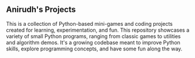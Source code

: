 ## Anirudh's Projects
 
 This is a collection of Python-based mini-games and coding projects created for learning, experimentation, and fun. This repository showcases a variety of small Python programs, ranging from classic games to utilities and algorithm demos. It's a growing codebase meant to  improve Python skills, explore programming concepts, and have some fun along the way.
